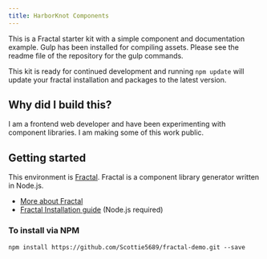 ```yaml
---
title: HarborKnot Components
---
```


This is a Fractal starter kit with a simple component and documentation example. Gulp has been installed for compiling assets. Please see the readme file of the repository for the gulp commands.

This kit is ready for continued development and running `npm update` will update your fractal installation and packages to the latest version.

## Why did I build this?

I am a frontend web developer and have been experimenting with component libraries. I am making some of this work public.

## Getting started

This environment is [Fractal](http://fractal.build/). Fractal is a component library generator written in Node.js.

- [More about Fractal](http://fractal.build/guide)
- [Fractal Installation guide](http://fractal.build/guide/installation) (Node.js required)



### To install via NPM

```
npm install https://github.com/Scottie5689/fractal-demo.git --save
```
